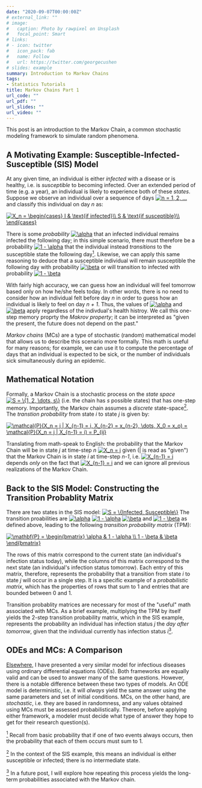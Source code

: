 ```yaml
---
date: "2020-09-07T00:00:00Z"
# external_link: ""
# image:
#   caption: Photo by rawpixel on Unsplash
#   focal_point: Smart
# links:
# - icon: twitter
#   icon_pack: fab
#   name: Follow
#   url: https://twitter.com/georgecushen
# slides: example
summary: Introduction to Markov Chains
tags:
- Statistics Tutorials
title: Markov Chains Part 1
url_code: ""
url_pdf: ""
url_slides: ""
url_video: ""
---
```


This post is an introduction to the Markov Chain, a common stochastic modeling framework to simulate random phenomena. 

## A Motivating Example: Susceptible-Infected-Susceptible (SIS) Model

At any given time, an individual is either *infected* with a disease or is healthy, i.e. is *susceptible* to becoming infected. Over an extended period of time (e.g. a year), an individual is likely to experience both of these *states*. Suppose we observe an individual over a sequence of days <a href="https://www.codecogs.com/eqnedit.php?latex=n&space;=&space;1,&space;2,&space;..." target="_blank"><img src="https://latex.codecogs.com/gif.latex?n&space;=&space;1,&space;2,&space;..." title="n = 1, 2, ..." /></a> and classify this individual on day *n* as:

<a href="https://www.codecogs.com/eqnedit.php?latex=X_n&space;=&space;\begin{cases}&space;I&space;&&space;\text{if&space;infected}\\&space;S&space;&&space;\text{if&space;susceptible}\\&space;\end{cases}" target="_blank"><img src="https://latex.codecogs.com/gif.latex?X_n&space;=&space;\begin{cases}&space;I&space;&&space;\text{if&space;infected}\\&space;S&space;&&space;\text{if&space;susceptible}\\&space;\end{cases}" title="X_n = \begin{cases} I & \text{if infected}\\ S & \text{if susceptible}\\ \end{cases}" /></a>

There is some *probability* <a href="https://www.codecogs.com/eqnedit.php?latex=\alpha" target="_blank"><img src="https://latex.codecogs.com/gif.latex?\alpha" title="\alpha" /></a> that an infected individual remains infected the following day; in this simple scenario, there must therefore be a probability <a href="https://www.codecogs.com/eqnedit.php?latex=1&space;-&space;\alpha" target="_blank"><img src="https://latex.codecogs.com/gif.latex?1&space;-&space;\alpha" title="1 - \alpha" /></a> that the individual instead *transitions* to the susceptible state the following day<a href="#note1" id="note1ref"><sup>1</sup></a>. Likewise, we can apply this same reasoning to deduce that a susceptible individual will remain susceptible the following day with probability <a href="https://www.codecogs.com/eqnedit.php?latex=\beta" target="_blank"><img src="https://latex.codecogs.com/gif.latex?\beta" title="\beta" /></a> or will transition to infected with probability <a href="https://www.codecogs.com/eqnedit.php?latex=1&space;-&space;\beta" target="_blank"><img src="https://latex.codecogs.com/gif.latex?1&space;-&space;\beta" title="1 - \beta" /></a> 

With fairly high accuracy, we can guess how an individual will feel tomorrow based only on how he/she feels today. In other words, there is no need to consider how an individual felt before day *n* in order to guess how an individual is likely to feel on day *n + 1*. Thus, the values of <a href="https://www.codecogs.com/eqnedit.php?latex=\alpha" target="_blank"><img src="https://latex.codecogs.com/gif.latex?\alpha" title="\alpha" /></a> and <a href="https://www.codecogs.com/eqnedit.php?latex=\beta" target="_blank"><img src="https://latex.codecogs.com/gif.latex?\beta" title="\beta" /></a> apply regardless of the indivdual's health histroy. We call this one-step memory proprty the *Makrov property*; it can be interpreted as "given the present, the future does not depend on the past." 

*Markov chains* (MCs) are a type of stochastic (random) mathematical model that allows us to describe this scenario more formally. This math is useful for many reasons; for example, we can use it to compute the percentage of days that an individual is expected to be sick, or the number of individuals sick simultaneously during an epidemic.

## Mathematical Notation

Formally, a Markov Chain is a stochastic process on the *state space* <a href="https://www.codecogs.com/eqnedit.php?latex=S&space;=&space;\{1,&space;2,&space;\dots,&space;s\}" target="_blank"><img src="https://latex.codecogs.com/gif.latex?S&space;=&space;\{1,&space;2,&space;\dots,&space;s\}" title="S = \{1, 2, \dots, s\}" /></a> (i.e. the chain has *s* possible states) that has one-step memory. Importantly, the Markov chain assumes a *discrete* state-space<a href="#note2" id="note1ref"><sup>2</sup></a>. The *transtion probability* from state *i* to state *j* is given by:

<a href="https://www.codecogs.com/eqnedit.php?latex=\mathcal{P}(X_n&space;=&space;j&space;|&space;X_{n-1}&space;=&space;i,&space;X_{n-2}&space;=&space;x_{n-2},&space;\dots,&space;X_0&space;=&space;x_o)&space;=&space;\mathcal{P}(X_n&space;=&space;j&space;|&space;X_{n-1}&space;=&space;i)&space;=&space;P_{ij}" target="_blank"><img src="https://latex.codecogs.com/gif.latex?\mathcal{P}(X_n&space;=&space;j&space;|&space;X_{n-1}&space;=&space;i,&space;X_{n-2}&space;=&space;x_{n-2},&space;\dots,&space;X_0&space;=&space;x_o)&space;=&space;\mathcal{P}(X_n&space;=&space;j&space;|&space;X_{n-1}&space;=&space;i)&space;=&space;P_{ij}" title="\mathcal{P}(X_n = j | X_{n-1} = i, X_{n-2} = x_{n-2}, \dots, X_0 = x_o) = \mathcal{P}(X_n = j | X_{n-1} = i) = P_{ij}" /></a>

Translating from math-speak to English: the probability that the Markov Chain will be in state *j* at time-step *n* <a href="https://www.codecogs.com/eqnedit.php?latex=X_n&space;=&space;j" target="_blank"><img src="https://latex.codecogs.com/gif.latex?X_n&space;=&space;j" title="X_n = j" /></a> given (| is read as "given") that the Markov Chain is in state *i* at time-step *n-1*, i.e. <a href="https://www.codecogs.com/eqnedit.php?latex=X_{n-1}&space;=&space;i" target="_blank"><img src="https://latex.codecogs.com/gif.latex?X_{n-1}&space;=&space;i" title="X_{n-1} = i" /></a> depends *only* on the fact that <a href="https://www.codecogs.com/eqnedit.php?latex=X_{n-1}&space;=&space;i" target="_blank"><img src="https://latex.codecogs.com/gif.latex?X_{n-1}&space;=&space;i" title="X_{n-1} = i" /></a> and we can ignore all previous realizations of the Markov Chain.


## Back to the SIS Model: Constructing the Transition Probablity Matrix

There are two states in the SIS model: <a href="https://www.codecogs.com/eqnedit.php?latex=S&space;=&space;\{Infected,&space;Susceptible\}" target="_blank"><img src="https://latex.codecogs.com/gif.latex?S&space;=&space;\{Infected,&space;Susceptible\}" title="S = \{Infected, Susceptible\}" /></a> The transition proabilities are <a href="https://www.codecogs.com/eqnedit.php?latex=\alpha" target="_blank"><img src="https://latex.codecogs.com/gif.latex?\alpha" title="\alpha" /></a> <a href="https://www.codecogs.com/eqnedit.php?latex=1&space;-&space;\alpha" target="_blank"><img src="https://latex.codecogs.com/gif.latex?1&space;-&space;\alpha" title="1 - \alpha" /></a> <a href="https://www.codecogs.com/eqnedit.php?latex=\beta" target="_blank"><img src="https://latex.codecogs.com/gif.latex?\beta" title="\beta" /></a> and <a href="https://www.codecogs.com/eqnedit.php?latex=1&space;-&space;\beta" target="_blank"><img src="https://latex.codecogs.com/gif.latex?1&space;-&space;\beta" title="1 - \beta" /></a> as defined above, leading to the following *transition probability matrix* (TPM):

<a href="https://www.codecogs.com/eqnedit.php?latex=\mathbf{P}&space;=&space;\begin{bmatrix}&space;\alpha&space;&&space;1&space;-&space;\alpha&space;\\&space;1&space;-&space;\beta&space;&&space;\beta&space;\end{bmatrix}" target="_blank"><img src="https://latex.codecogs.com/gif.latex?\mathbf{P}&space;=&space;\begin{bmatrix}&space;\alpha&space;&&space;1&space;-&space;\alpha&space;\\&space;1&space;-&space;\beta&space;&&space;\beta&space;\end{bmatrix}" title="\mathbf{P} = \begin{bmatrix} \alpha & 1 - \alpha \\ 1 - \beta & \beta \end{bmatrix}" /></a>

The rows of this matrix correspond to the current state (an individual's infection status today), while the columns of this matrix correspond to the next state (an individual's infection status tomorrow). Each entry of this matrix, therefore, represents the probability that a transition from state *i* to state *j* will occur in a single step. It is a specific example of a *probabilistic matrix*, which has the properties of rows that sum to 1 and entries that are bounded between 0 and 1. 

Transition probablity matrices are necessary for most of the "useful" math associated with MCs. As a brief example, multiplying the TPM by itself yields the 2-step transition probability matrix, which in the SIS example, represents the probability an individual has infection status *j* the *day after tomorrow*, given that the individual currently has infection status *i*<a href="#note1" id="note3ref"><sup>3</sup></a>.

## ODEs and MCs: A Comparison

[Elsewhere,](https://larnold1997.github.io/project/sir_model/) I have presented a very similar model for infectious diseases using ordinary differential equations (ODEs). Both frameworks are equally valid and can be used to answer many of the same questions. However, there is a notable difference between these two types of models. An ODE model is deterministic, i.e. it will *always* yield the same answer using the same parameters and set of initial conditions. MCs, on the other hand, are *stochastic*, i.e. they are based in randomness, and any values obtained using MCs must be assessed probabilistically. Thereore, before applying either framework, a modeler must decide what type of answer they hope to get for their research question(s).

<a id="note1" href="#note1ref"><sup>1</sup></a> Recall from basic probability that if one of two events always occurs, then the probability that each of them occurs must sum to 1.

<a id="note2" href="#note1ref"><sup>2</sup></a> In the context of the SIS example, this means an individual is either susceptible or infected; there is no intermediate state.

<a id="note3" href="#note1ref"><sup>3</sup></a> In a future post, I will explore how repeating this process yields the long-term probabilities associated with the Markov chain.